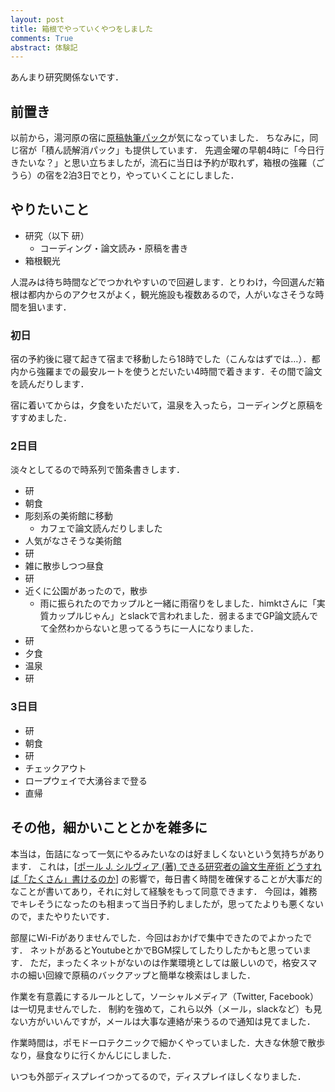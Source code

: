 ```yaml
---
layout: post
title: 箱根でやっていくやつをしました
comments: True
abstract: 体験記
---
```


あんまり研究関係ないです．

## 前置き

以前から，湯河原の宿に[原稿執筆パック](https://www.instagram.com/p/Bh-4XkrBxSD/?utm_source=ig_web_button_share_sheet)が気になっていました．
ちなみに，同じ宿が「積ん読解消パック」も提供しています．
先週金曜の早朝4時に「今日行きたいな？」と思い立ちましたが，流石に当日は予約が取れず，箱根の強羅（ごうら）の宿を2泊3日でとり，やっていくことにしました．

## やりたいこと

- 研究（以下 研）
  - コーディング・論文読み・原稿を書き
- 箱根観光

人混みは待ち時間などでつかれやすいので回避します．とりわけ，今回選んだ箱根は都内からのアクセスがよく，観光施設も複数あるので，人がいなさそうな時間を狙います．

### 初日

宿の予約後に寝て起きて宿まで移動したら18時でした（こんなはずでは…）．都内から強羅までの最安ルートを使うとだいたい4時間で着きます．その間で論文を読んだりします．

宿に着いてからは，夕食をいただいて，温泉を入ったら，コーディングと原稿をすすめました．

### 2日目

淡々としてるので時系列で箇条書きします．

- 研
- 朝食
- 彫刻系の美術館に移動
  - カフェで論文読んだりしました
- 人気がなさそうな美術館
- 研
- 雑に散歩しつつ昼食
- 研
- 近くに公園があったので，散歩
  - 雨に振られたのでカップルと一緒に雨宿りをしました．himktさんに「実質カップルじゃん」とslackで言われました．弱まるまでGP論文読んでて全然わからないと思ってるうちに一人になりました．
- 研
- 夕食
- 温泉
- 研

### 3日目

- 研
- 朝食
- 研
- チェックアウト
- ロープウェイで大湧谷まで登る
- 直帰

## その他，細かいこととかを雑多に

本当は，缶詰になって一気にやるみたいなのは好ましくないという気持ちがあります．
これは，[[ポール J. シルヴィア (著)  できる研究者の論文生産術 どうすれば「たくさん」書けるのか](https://www.amazon.co.jp/%E3%81%A7%E3%81%8D%E3%82%8B%E7%A0%94%E7%A9%B6%E8%80%85%E3%81%AE%E8%AB%96%E6%96%87%E7%94%9F%E7%94%A3%E8%A1%93-%E3%81%A9%E3%81%86%E3%81%99%E3%82%8C%E3%81%B0%E3%80%8C%E3%81%9F%E3%81%8F%E3%81%95%E3%82%93%E3%80%8D%E6%9B%B8%E3%81%91%E3%82%8B%E3%81%AE%E3%81%8B-KS%E7%A7%91%E5%AD%A6%E4%B8%80%E8%88%AC%E6%9B%B8-%E3%83%9D%E3%83%BC%E3%83%AB-J%E3%83%BB%E3%82%B7%E3%83%AB%E3%83%B4%E3%82%A3%E3%82%A2/dp/4061531530)]
の影響で，毎日書く時間を確保することが大事だ的なことが書いてあり，それに対して経験をもって同意できます．
今回は，雑務でキレそうになったのも相まって当日予約しましたが，思ってたよりも悪くないので，またやりたいです．

部屋にWi-Fiがありませんでした．今回はおかげで集中できたのでよかったです．
ネットがあるとYoutubeとかでBGM探してしたりしたかもと思っています．
ただ，まったくネットがないのは作業環境としては厳しいので，格安スマホの細い回線で原稿のバックアップと簡単な検索はしました．

作業を有意義にするルールとして，ソーシャルメディア（Twitter, Facebook）は一切見ませんでした．
制約を強めて，これら以外（メール，slackなど）も見ない方がいいんですが，メールは大事な連絡が来うるので通知は見てました．

作業時間は，ポモドーロテクニックで細かくやっていました．大きな休憩で散歩なり，昼食なりに行くかんじにしました．

いつも外部ディスプレイつかってるので，ディスプレイほしくなりました．
